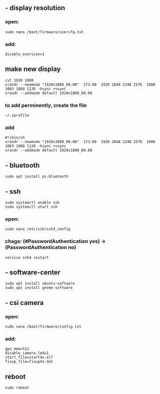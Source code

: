 ## - display resolution
### open:
    sudo nano /boot/firmware/usercfg.txt
### add:
    disable_overscan=1
    
## make new display
    cvt 1920 1080
    xrandr --newmode "1920x1080_60.00"  173.00  1920 2048 2248 2576  1080 1083 1088 1120 -hsync +vsync
    xrandr --addmode default 1920x1080_60.00
### to add perminently, create the file
    ~/.xprofile
### add
    #!/bin/sh
    xrandr --newmode "1920x1080_60.00"  173.00  1920 2048 2248 2576  1080 1083 1088 1120 -hsync +vsync
    xrandr --addmode default 1920x1080_60.00


## - bluetooth
    sudo apt install pi-bluetooth


## - ssh
    sudo systemctl enable ssh
    sudo systemctl start ssh
### open:
    sudo nano /etc/ssh/sshd_config
### chage: (#PasswordAuthentication yes) -> (PasswordAuthentication no)
    service sshd restart


## - software-center
    sudo apt install ubuntu-software
    sudo apt install gnome-software


## - csi camera
### open:
    sudo nano /boot/firmware/config.txt
### add:
    gpu_mem=512
    disable_camera_led=1
    start_file=start4x.elf
    fixup_file=fixup4x.dat


## reboot
    sudo reboot
